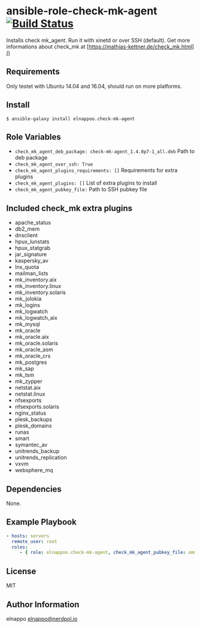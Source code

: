 # ansible-role-check-mk-agent [![Build Status](https://travis-ci.org/elnappo/ansible-role-check-mk-agent.svg?branch=master)](https://travis-ci.org/elnappo/ansible-role-check-mk-agent)
Installs check mk\_agent. Run it with xinetd or over SSH (default). Get more informations about check\_mk at [https://mathias-kettner.de/check_mk.html]()

## Requirements
Only testet with Ubuntu 14.04 and 16.04, should run on more platforms.

## Install
    $ ansible-galaxy install elnappoo.check-mk-agent

## Role Variables
* `check_mk_agent_deb_package: check-mk-agent_1.4.0p7-1_all.deb` Path to deb package
* `check_mk_agent_over_ssh: True`
* `check_mk_agent_plugins_requirements: []` Requirements for extra plugins
* `check_mk_agent_plugins: []` List of extra plugins to install
* `check_mk_agent_pubkey_file:` Path to SSH pubkey file

## Included check_mk extra plugins
* apache\_status
* db2\_mem
* dnsclient
* hpux\_lunstats
* hpux\_statgrab
* jar\_signature
* kaspersky\_av
* lnx\_quota
* mailman\_lists
* mk\_inventory.aix
* mk\_inventory.linux
* mk\_inventory.solaris
* mk\_jolokia
* mk\_logins
* mk\_logwatch
* mk\_logwatch\_aix
* mk\_mysql
* mk\_oracle
* mk\_oracle.aix
* mk\_oracle.solaris
* mk\_oracle\_asm
* mk\_oracle\_crs
* mk\_postgres
* mk\_sap
* mk\_tsm
* mk\_zypper
* netstat.aix
* netstat.linux
* nfsexports
* nfsexports.solaris
* nginx\_status
* plesk\_backups
* plesk\_domains
* runas
* smart
* symantec\_av
* unitrends\_backup
* unitrends\_replication
* vxvm
* websphere\_mq

## Dependencies
None.

## Example Playbook

```yaml
- hosts: servers
  remote_user: root
  roles:
     - { role: elnappoo.check-mk-agent, check_mk_agent_pubkey_file: omd_rsa.pub }
```

## License

MIT

## Author Information

elnappo <elnappo@nerdpol.io>

